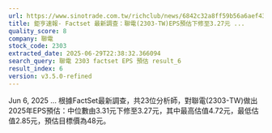 ```yaml
---
url: https://www.sinotrade.com.tw/richclub/news/6842c32a8ff59b56a6aef432
title: 鉅亨速報- Factset 最新調查：聯電(2303-TW)EPS預估下修至3.27元 ...
quality_score: 8
company: 聯電
stock_code: 2303
extracted_date: 2025-06-29T22:38:32.366094
search_query: 聯電 2303 factset EPS 預估 result_6
result_index: 6
version: v3.5.0-refined
---
```


Jun 6, 2025 ... 根據FactSet最新調查，共23位分析師，對聯電(2303-TW)做出2025年EPS預估：中位數由3.31元下修至3.27元，其中最高估值4.72元，最低估值2.85元，預估目標價為48元。